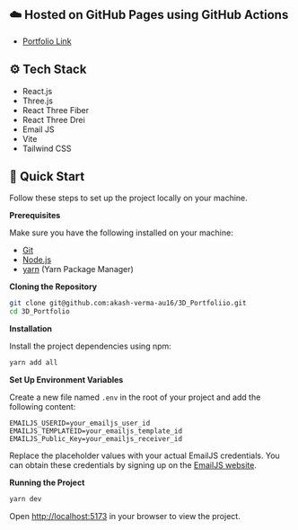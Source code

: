 ## ☁️ Hosted on GitHub Pages using GitHub Actions
-  [Portfolio Link](https://akash-verma-au16.github.io/3D_Portfolio/)

## <a name="tech-stack">⚙️ Tech Stack</a>

- React.js
- Three.js
- React Three Fiber
- React Three Drei
- Email JS
- Vite
- Tailwind CSS

## <a name="quick-start">🤸 Quick Start</a>

Follow these steps to set up the project locally on your machine.

**Prerequisites**

Make sure you have the following installed on your machine:

- [Git](https://git-scm.com/)
- [Node.js](https://nodejs.org/en)
- [yarn](https://www.yarnpkg.com/) (Yarn Package Manager)

**Cloning the Repository**

```bash
git clone git@github.com:akash-verma-au16/3D_Portfoliio.git
cd 3D_Portfolio
```

**Installation**

Install the project dependencies using npm:

```bash
yarn add all
```

**Set Up Environment Variables**

Create a new file named `.env` in the root of your project and add the following content:

```env
EMAILJS_USERID=your_emailjs_user_id
EMAILJS_TEMPLATEID=your_emailjs_template_id
EMAILJS_Public_Key=your_emailjs_receiver_id
```

Replace the placeholder values with your actual EmailJS credentials. You can obtain these credentials by signing up on the [EmailJS website](https://www.emailjs.com/).

**Running the Project**

```bash
yarn dev
```

Open [http://localhost:5173](http://localhost:5173) in your browser to view the project.
